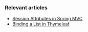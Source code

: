 ### Relevant articles

- [Session Attributes in Spring MVC](http://www.baeldung.com/spring-mvc-session-attributes)
- [Binding a List in Thymeleaf](http://www.baeldung.com/thymeleaf-list)
 
